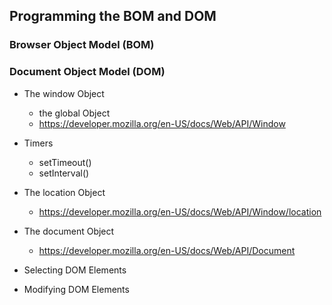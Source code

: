 ## Programming the BOM and DOM

### Browser Object Model (BOM)
### Document Object Model (DOM)

- The window Object
  - the global Object
  - https://developer.mozilla.org/en-US/docs/Web/API/Window
- Timers
  - setTimeout()
  - setInterval()
- The location Object
  - https://developer.mozilla.org/en-US/docs/Web/API/Window/location

- The document Object
  - https://developer.mozilla.org/en-US/docs/Web/API/Document

- Selecting DOM Elements
- Modifying DOM Elements